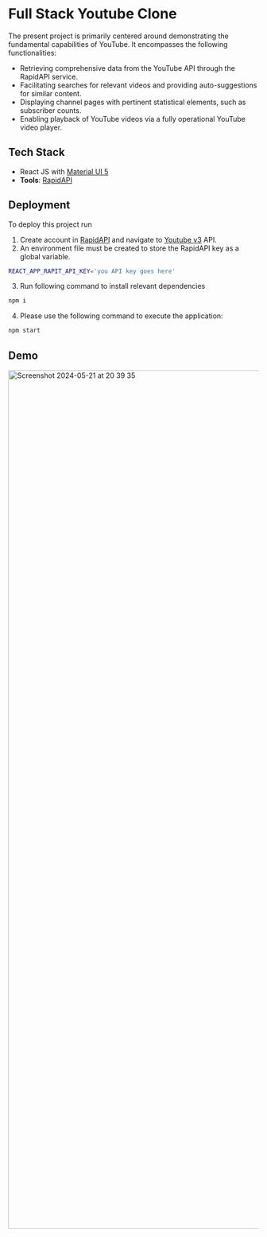 
# Full Stack Youtube Clone

The present project is primarily centered around demonstrating the fundamental capabilities of YouTube. It encompasses the following functionalities:

* Retrieving comprehensive data from the YouTube API through the RapidAPI service.
* Facilitating searches for relevant videos and providing auto-suggestions for similar content.
* Displaying channel pages with pertinent statistical elements, such as subscriber counts.
* Enabling playback of YouTube videos via a fully operational YouTube video player.


## Tech Stack

* React JS with [Material UI 5](https://mui.com/material-ui/getting-started/)
* **Tools**: [RapidAPI](https://rapidapi.com/hub)




## Deployment

To deploy this project run

1) Create account in [RapidAPI](https://rapidapi.com/hub) and navigate to [Youtube v3](https://rapidapi.com/ytdlfree/api/youtube-v31) API.
2) An environment file must be created to store the RapidAPI key as a global variable.

```bash
REACT_APP_RAPIT_API_KEY='you API key goes here'
```
3) Run following command to install relevant dependencies

```bash
npm i
```

4) Please use the following command to execute the application:

```bash
npm start
```

## Demo

<img width="1727" alt="Screenshot 2024-05-21 at 20 39 35" src="https://github.com/DanFalcon225/Full_Stack_Youtube_Clone/assets/93957570/5072e5b7-5eb6-4046-b313-0b771a703cc6">
